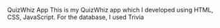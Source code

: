 QuizWhiz App
This is my QuizWhiz app which I developed using HTML, CSS, JavaScript. For the database, I used Trivia